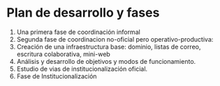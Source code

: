 # Plan de desarrollo y fases

1. Una primera fase de coordinación informal
2. Segunda fase de coordinacion no-oficial pero operativo-productiva:
  1. Creación de una infraestructura base: dominio, listas de correo, escritura colaborativa, mini-web
  2. Análisis y desarrollo de objetivos y modos de funcionamiento.
  3. Estudio de vias de institucionalización oficial.
3. Fase de Institucionalización